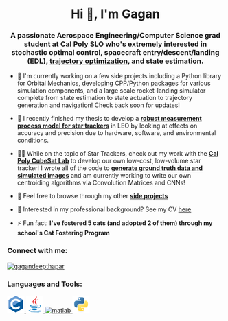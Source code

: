 <h1 align="center">Hi 👋, I'm Gagan</h1>
<h3 align="center">A passionate Aerospace Engineering/Computer Science grad student at Cal Poly SLO who's extremely interested in stochastic optimal control, spacecraft entry/descent/landing (EDL), <a href="https://github.com/gagandeepthapar/pinpointRocketLanding" target="_blank">trajectory optimization</a>, and state estimation.</h3>

- 🚀 I'm currently working on a few side projects including a Python library for Orbital Mechanics, developing CPP/Python packages for various simulation components, and a large scale rocket-landing simulator complete from state estimation to state actuation to trajectory generation and navigation! Check back soon for updates!
  
- 🔭 I recently finished my thesis to develop a **[robust measurement process model for star trackers](https://github.com/gagandeepthapar/StarTrackerMPM)** in LEO by looking at effects on accuracy and precision due to hardware, software, and environmental conditions.

- 👨‍💻 While on the topic of Star Trackers, check out my work with the **[Cal Poly CubeSat Lab](https://www.polysat.org/)** to develop our own low-cost, low-volume star tracker! I wrote all of the code to **[generate ground truth data and simulated images](https://github.com/gagandeepthapar/StarTrackerImageGen)** and am currently working to write our own centroiding algorithms via Convolution Matrices and CNNs!

- 💬 Feel free to browse through my other **[side projects](https://github.com/gagandeepthapar?tab=repositories)**

- 📄 Interested in my professional background? See my CV [here](https://github.com/gagandeepthapar/gagandeepthapar/blob/main/ThaparGagandeepCV.pdf)

- ⚡ Fun fact: **I've fostered 5 cats (and adopted 2 of them) through my school's Cat Fostering Program**

<h3 align="left">Connect with me:</h3>
<p align="left">
<a href="https://linkedin.com/in/gagandeepthapar" target="blank"><img align="center" src="https://raw.githubusercontent.com/rahuldkjain/github-profile-readme-generator/master/src/images/icons/Social/linked-in-alt.svg" alt="gagandeepthapar" height="30" width="40" /></a>
</p>

<h3 align="left">Languages and Tools:</h3>
<p align="left"> <a href="https://www.cprogramming.com/" target="_blank" rel="noreferrer"> <img src="https://raw.githubusercontent.com/devicons/devicon/master/icons/c/c-original.svg" alt="c" width="40" height="40"/> </a> <a href="https://www.java.com" target="_blank" rel="noreferrer"> <img src="https://raw.githubusercontent.com/devicons/devicon/master/icons/java/java-original.svg" alt="java" width="40" height="40"/> </a> <a href="https://www.mathworks.com/" target="_blank" rel="noreferrer"> <img src="https://upload.wikimedia.org/wikipedia/commons/2/21/Matlab_Logo.png" alt="matlab" width="40" height="40"/> </a> <a href="https://www.python.org" target="_blank" rel="noreferrer"> <img src="https://raw.githubusercontent.com/devicons/devicon/master/icons/python/python-original.svg" alt="python" width="40" height="40"/> </a> </p>
